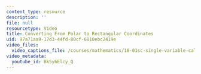 ```yaml
---
content_type: resource
description: ''
file: null
resourcetype: Video
title: Converting From Polar to Rectangular Coordinates
uid: 97a71aa9-17d3-44fd-80cf-6810ebc2419e
video_files:
  video_captions_file: /courses/mathematics/18-01sc-single-variable-calculus-fall-2010/unit-4-techniques-of-integration/part-c-parametric-equations-and-polar-coordinates/session-82-polar-coordinates/converting-from-polar-to-rectangular-coordinates/Bk5y6Elcy_Q.vtt
video_metadata:
  youtube_id: Bk5y6Elcy_Q
---
```


